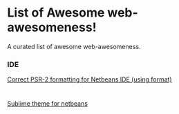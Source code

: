 # List of Awesome web-awesomeness!

A curated list of awesome web-awesomeness.

### IDE
[Correct PSR-2 formatting for Netbeans IDE (using format)](https://github.com/bobsta63/netbeans-psr-formatting)
#
[Sublime theme for netbeans](http://plugins.netbeans.org/plugin/55859/sublime-monokai-theme-for-netbeans-8)
